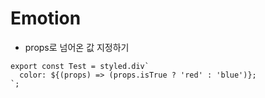 # Emotion
- props로 넘어온 값 지정하기
```emotion
export const Test = styled.div`
  color: ${(props) => (props.isTrue ? 'red' : 'blue')};
`;
```
